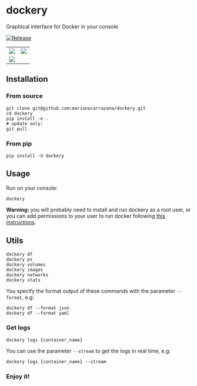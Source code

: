 # dockery

Graphical interface for Docker in your console

[![Release](https://github.com/marianocarrazana/dockery/actions/workflows/release.yml/badge.svg)](https://github.com/marianocarrazana/dockery/actions/workflows/release.yml)

<table>
  <tr>
    <td><img src="https://github.com/marianocarrazana/dockery/assets/17238076/bcff22c9-898c-4877-adac-ddf2e58007c4"/></td>
    <td><img src="https://github.com/marianocarrazana/dockery/assets/17238076/0da0c13c-d84d-4e8a-8b6f-a0d779c2d98d"/></td>
  </tr>
  <tr>
    <td colspan="2"><img src="https://github.com/marianocarrazana/dockery/assets/17238076/c991ff4b-eebf-4495-b67c-2c57e933bd7d" /></td>
  </tr>
</table>

## Installation

### From source

```shell
git clone git@github.com:marianocarrazana/dockery.git
cd dockery
pip install -e .
# update only:
git pull
```

### From pip

```shell
pip install -U dockery
```

## Usage

Run on your console:

```shell
dockery
```

**Warning:** you will probably need to install and run dockery as a root user, or you can add permissions to your user to run docker following [this instructions](https://docs.docker.com/engine/install/linux-postinstall/#manage-docker-as-a-non-root-user).

## Utils

```shell
dockery df
dockery ps
dockery volumes
dockery images
dockery networks
dockery stats
```

You specify the format output of these commands with the parameter `--format`, e.g:

```shell
dockery df --format json
dockery df --format yaml
```

### Get logs

```shel
dockery logs {container_name}
```

You can use the parameter `--stream` to get the logs in real time, e.g:

```shel
dockery logs {container_name} --stream
```

### **Enjoy it!**
